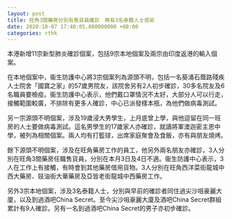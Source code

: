 ```yaml
---
layout: post
title: 旺角3間藥房分別有售貨員確診　再有3名泰籍人士感染
date: 2020-10-07 17:40:05.000000000 +08:00
categories: rthk
---
```


本港新增11宗新型肺炎確診個案，包括9宗本地個案及兩宗由印度返港的輸入個案。

在本地個案中，衞生防護中心將3宗個案列為源頭不明，包括一名葵涌石蔭路殘疾人士院舍「國寶之家」的57歲男院友，該院舍另有2人初步確診，30多名院友及6名職員要檢疫。衞生防護中心表示，他們戴口罩情況不太好，大部分人可以行走，接觸範圍較廣，不排除有更多人確診，中心已派發樣本瓶，為他們做病毒測試。

另一宗源頭不明個案，涉及19歲浸大男學生，上月底曾上學，與他逗留在同一班房的人士要做病毒測試。這名男學生的17歲家人亦確診，就讀將軍澳迦密主恩中學，被列為相關個案。兩人均有打籃球，出席家庭聚會及食飯，亦有與朋友燒烤。

餘下源頭不明個案，涉及在旺角藥房工作的員工，他另外兩名朋友亦確診，3人分別在旺角3間藥房任職售貨員，分別在本月3日及4日不適。衞生防護中心表示，3人在工作上有接觸，有時會到其他藥房借用貨物。3人分別在旺角西洋菜街龍城中西大藥房、豉油街大華藥房及亞皆老街龍城中西藥房工作。

另外3宗本地個案，涉及3名泰籍人士，分別與早前的確診者同住過尖沙咀豪麗大廈，以及到過酒吧China  Secret。至今尖沙咀豪麗大廈及酒吧China Secret群組累計有9人確診。另有一名到過酒吧China Secret的男子亦初步確診。
